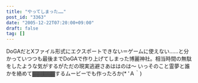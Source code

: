 ```yaml
---
title: "やってしまった……"
post_id: "3363"
date: "2005-12-22T07:20:00+09:00"
draft: false
tag: []
---
```



DoGAだとXファイル形式にエクスポートできない＝ゲームに使えない……と分かっていつつも最後までDoGAで作り上げてしまった博麗神社。相当時間の無駄をしたような気がするがただの現実逃避さあははのは～ いっそのこと霊夢と誰かを絡めて▓▓▓▓▓▓するムービーでも作ったろか(* 'Ａ｀)
